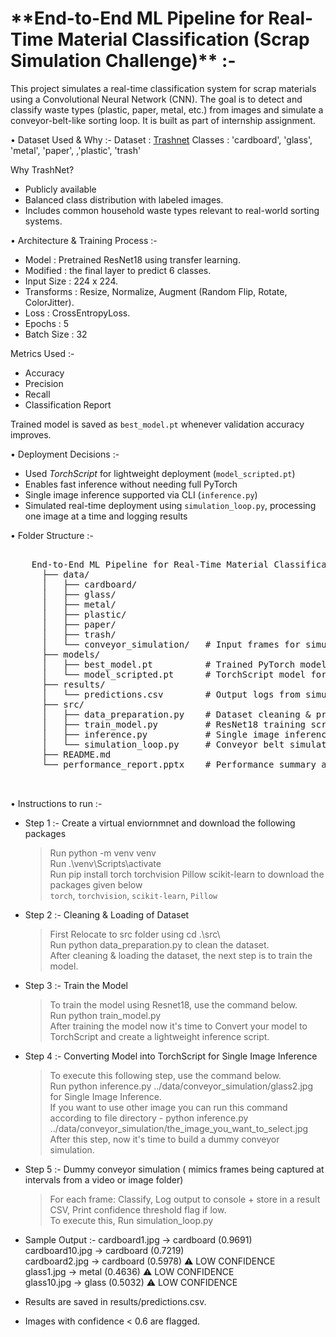 <h1>**End-to-End ML Pipeline for Real-Time Material Classification (Scrap Simulation Challenge)** :- </h1>

This project simulates a real-time classification system for scrap materials using a Convolutional Neural Network (CNN). The goal is to detect and classify waste types (plastic, paper, metal, etc.) from images and simulate a conveyor-belt-like sorting loop.
It is built as part of internship assignment.

• Dataset Used & Why :- 
  Dataset : [Trashnet](https://github.com/garythung/trashnet)
  Classes : 'cardboard', 'glass', 'metal', 'paper', ,'plastic', 'trash'

  Why TrashNet?
  - Publicly available
  - Balanced class distribution with labeled images.
  - Includes common household waste types relevant to real-world sorting systems.
    
• Architecture & Training Process :- 
  - Model : Pretrained ResNet18 using transfer learning.
  - Modified :  the final layer to predict 6 classes.
  - Input Size : 224 x 224.
  - Transforms : Resize, Normalize, Augment (Random Flip, Rotate, ColorJitter).
  - Loss : CrossEntropyLoss.
  - Epochs : 5
  - Batch Size : 32

 Metrics Used :- 
 - Accuracy
 - Precision
 - Recall
 - Classification Report
   
Trained model is saved as `best_model.pt` whenever validation accuracy improves.

• Deployment Decisions :- 
  - Used *TorchScript* for lightweight deployment (`model_scripted.pt`)
  - Enables fast inference without needing full PyTorch
  - Single image inference supported via CLI (`inference.py`)
  - Simulated real-time deployment using `simulation_loop.py`, processing one image at a time and logging results

• Folder Structure :- 
  <pre> 
    End-to-End ML Pipeline for Real-Time Material Classification/
      ├── data/
      │   ├── cardboard/
      │   ├── glass/
      │   ├── metal/
      │   ├── plastic/
      │   ├── paper/
      │   ├── trash/
      │   └── conveyor_simulation/   # Input frames for simulation
      ├── models/
      │   ├── best_model.pt          # Trained PyTorch model
      │   └── model_scripted.pt      # TorchScript model for deployment
      ├── results/
      │   └── predictions.csv        # Output logs from simulation
      ├── src/
      │   ├── data_preparation.py    # Dataset cleaning & preparation
      │   ├── train_model.py         # ResNet18 training script
      │   ├── inference.py           # Single image inference
      │   └── simulation_loop.py     # Conveyor belt simulation loop
      ├── README.md
      └── performance_report.pptx    # Performance summary and visuals

     </pre>

 
 • Instructions to run :- 

  - Step 1 :- Create a virtual enviornmnet and download the following packages  
    > Run python -m venv venv  
    > Run .\venv\Scripts\activate  
    > Run pip install torch torchvision Pillow scikit-learn to download the packages given below  
    `torch`, `torchvision`, `scikit-learn`, `Pillow`   

  - Step 2 :- Cleaning & Loading of Dataset  
    > First Relocate to src folder using cd .\src\  
    > Run python data_preparation.py to clean the dataset.  
    > After cleaning & loading the dataset, the next step is to train the model.  

  - Step 3 :- Train the Model  
    > To train the model using Resnet18, use the command below.  
    > Run python train_model.py  
    > After training the model now it's time to Convert your model to TorchScript and create a lightweight inference script.  

  - Step 4 :- Converting Model into TorchScript for Single Image Inference  
    > To execute this following step, use the command below.  
    > Run python inference.py ../data/conveyor_simulation/glass2.jpg for Single Image Inference.  
    > If you want to use other image you can run this command according to file directory - python inference.py ../data/conveyor_simulation/the_image_you_want_to_select.jpg  
    > After this step, now it's time to build a dummy conveyor simulation.  

  - Step 5 :- Dummy conveyor simulation ( mimics frames being captured at intervals from a video or image folder)  
    > For each frame: Classify, Log output to console + store in a result CSV, Print confidence threshold flag if low.  
    > To execute this, Run simulation_loop.py  

  - Sample Output :- 
     cardboard1.jpg →  cardboard (0.9691)   
     cardboard10.jpg →  cardboard (0.7219)   
     cardboard2.jpg →  cardboard (0.5978) ⚠️ LOW CONFIDENCE  
     glass1.jpg →  metal (0.4636) ⚠️ LOW CONFIDENCE  
     glass10.jpg →  glass (0.5032) ⚠️ LOW CONFIDENCE  
    
  - Results are saved in results/predictions.csv.
  - Images with confidence < 0.6 are flagged.
    
